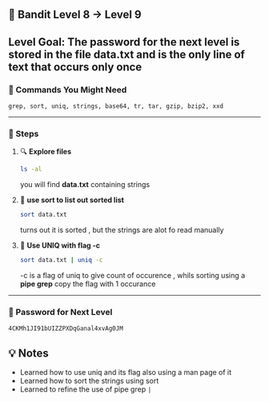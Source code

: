 ## 🎯 Bandit Level 8 → Level 9

**Level Goal:**
The password for the next level is stored in the file data.txt and is the only line of text that occurs only once
---

### 🧰 Commands You Might Need
`grep, sort, uniq, strings, base64, tr, tar, gzip, bzip2, xxd`

---

### 🧭 Steps

1. 🔍 **Explore files**
   ```bash
   ls -al
   ```
    you will find **data.txt** containing strings 

2. 📄 **use sort to list out sorted list**
   ```bash
   sort data.txt 
   ```
    turns out it is sorted , but the strings are alot fo read manually 

3. 🦄 **Use UNIQ with flag -c**
   ```bash
   sort data.txt | uniq -c
   ```
    -c is a flag of uniq to give count of occurence , whils sorting using a **pipe grep**
    copy the flag with 1 occurance 

---

### 🔑 Password for Next Level
```
4CKMh1JI91bUIZZPXDqGanal4xvAg0JM
```

## 💡 Notes
* Learned how to use uniq and its flag also using a man page of it 
* Learned how to sort the strings using sort 
* Learned to refine the use of pipe grep `|`
